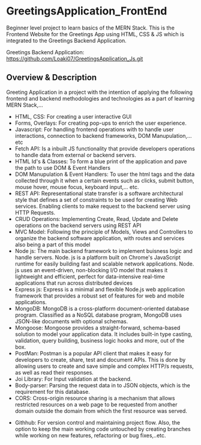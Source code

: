 # GreetingsApplication_FrontEnd

Beginner level project to learn basics of the MERN Stack. This is the Frontend Website for the Greetings App using HTML, CSS &amp; JS which is integrated to the Greetings Backend Application.

Greetings Backend Application: https://github.com/Loaki07/GreetingsApplication_Js.git

## Overview & Description

Greeting Application in a project with the intention of applying the following frontend and backend methodologies and technologies as a part of learning MERN Stack,...

- HTML, CSS: For creating a user interactive GUI
- Forms, Overlays: For creating pop-ups to enrich the user experience.
- Javascript: For handling frontend operations with to handle user interactions, connection to backend frameworks, DOM Manupulation,... etc
- Fetch API: Is a inbuilt JS functionality that provide developers operations to handle data from external or backend servers.
- HTML Id's & Classes: To form a blue print of the application and pave the path to use DOM & Event Handlers
- DOM Manupulation & Event Handlers: To user the html tags and the data collected through it when a certain events such as clicks, submit button, mouse hover, mouse focus, keyboard input,... etc.
- REST API: Representational state transfer is a software architectural style that defines a set of constraints to be used for creating Web services. Enabling clients to make request to the backend server using HTTP Requests.
- CRUD Operations: Implementing Create, Read, Update and Delete operations on the backend servers using REST API
- MVC Model: Following the principle of Models, Views and Controllers to organize the backend software application, with routes and services also being a part of this model
- Node js: The main backend framework to implement buisness logic and handle servers. Node. js is a platform built on Chrome's JavaScript runtime for easily building fast and scalable network applications. Node. js uses an event-driven, non-blocking I/O model that makes it lightweight and efficient, perfect for data-intensive real-time applications that run across distributed devices
- Express js: Express is a minimal and flexible Node.js web application framework that provides a robust set of features for web and mobile applications.
- MongoDB: MongoDB is a cross-platform document-oriented database program. Classified as a NoSQL database program, MongoDB uses JSON-like documents with optional schemas.
- Mongoose: Mongoose provides a straight-forward, schema-based solution to model your application data. It includes built-in type casting, validation, query building, business logic hooks and more, out of the box.
- PostMan: Postman is a popular API client that makes it easy for developers to create, share, test and document APIs. This is done by allowing users to create and save simple and complex HTTP/s requests, as well as read their responses.
- Joi Library: For Input validation at the backend.
- Body-parser: Parsing the request data in to JSON objects, which is the requirement for this database.
- CORS: Cross-origin resource sharing is a mechanism that allows restricted resources on a web page to be requested from another domain outside the domain from which the first resource was served.
* Githhub: For version control and maintaining project flow. Also, the option to keep the main working code untouched by creating branches while working on new features, refactoring or bug fixes,..etc.
